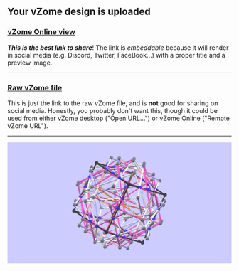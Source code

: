## Your vZome design is uploaded

### [vZome Online view][embed]

***This is the best link to share***!  The link is *embeddable* because it will render in social media (e.g. Discord, Twitter, FaceBook...) with a proper title and a preview image.

---

### [Raw vZome file][raw]

This is just the link to the raw vZome file, and is **not** good for
sharing on social media.
Honestly, you probably don't want this, though it could be used from either
vZome desktop ("Open URL...") or vZome Online ("Remote vZome URL").

---

![Image](<sixth-part-of-10-Cubes-80-vertices.png>)


[embed]: <https://vzome.com/app/embed.py?url=https://raw.githubusercontent.com/ThynStyx/vzome-sharing/main/2021/12/01/22-11-58-sixth-part-of-10-Cubes-80-vertices/sixth-part-of-10-Cubes-80-vertices.vZome>
[raw]: <https://raw.githubusercontent.com/ThynStyx/vzome-sharing/main/2021/12/01/22-11-58-sixth-part-of-10-Cubes-80-vertices/sixth-part-of-10-Cubes-80-vertices.vZome>
